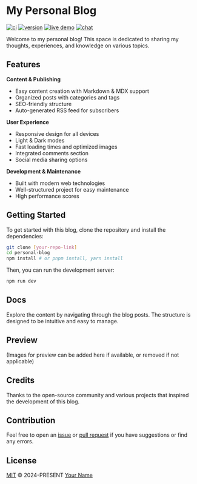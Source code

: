 # My Personal Blog

[![ci][ci-badge]][ci-link]
[![version][version-badge]][version-link]
[![live demo][demo-badge]][demo-link]
[![chat][chat-badge]][chat-link]

Welcome to my personal blog! This space is dedicated to sharing my thoughts, experiences, and knowledge on various topics.

## Features

**Content & Publishing**

- Easy content creation with Markdown & MDX support
- Organized posts with categories and tags
- SEO-friendly structure
- Auto-generated RSS feed for subscribers

**User Experience**

- Responsive design for all devices
- Light & Dark modes
- Fast loading times and optimized images
- Integrated comments section
- Social media sharing options

**Development & Maintenance**

- Built with modern web technologies
- Well-structured project for easy maintenance
- High performance scores

## Getting Started

To get started with this blog, clone the repository and install the dependencies:

```bash
git clone [your-repo-link]
cd personal-blog
npm install # or pnpm install, yarn install
```

Then, you can run the development server:

```bash
npm run dev
```

## Docs

Explore the content by navigating through the blog posts. The structure is designed to be intuitive and easy to manage.

## Preview

(Images for preview can be added here if available, or removed if not applicable)

## Credits

Thanks to the open-source community and various projects that inspired the development of this blog.

## Contribution

Feel free to open an [issue](https://github.com/lin-stephanie/astro-antfustyle-theme/issues) or [pull request](https://github.com/lin-stephanie/astro-antfustyle-theme/pulls) if you have suggestions or find any errors.

## License

[MIT](https://github.com/lin-stephanie/astro-antfustyle-theme/blob/main/LICENSE) © 2024-PRESENT [Your Name](https://github.com/your-github-profile)

<!-- Badges -->

[ci-badge]: https://img.shields.io/github/actions/workflow/status/lin-stephanie/astro-antfustyle-theme/ci.yml?label=CI&style=flat&colorA=080f12&colorB=f87171
[ci-link]: https://github.com/lin-stephanie/astro-antfustyle-theme/actions/workflows/ci.yml

[version-badge]: https://img.shields.io/github/v/release/lin-stephanie/astro-antfustyle-theme?label=Release&style=flat&colorA=080f12&colorB=f87171
[version-link]: https://github.com/lin-stephanie/astro-antfustyle-theme/releases

[demo-badge]: https://img.shields.io/badge/Live%20Demo-080f12?style=flat&colorA=080f12&colorB=f87171&logo=vercel&logoSize=10
[demo-link]:https://astro-antfustyle-theme.vercel.app/

[chat-badge]: https://img.shields.io/badge/Discussions-080f12?style=flat&colorA=080f12&colorB=f87171&logo=github
[chat-link]: https://github.com/lin-stephanie/astro-antfustyle-theme/discussions
